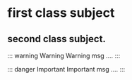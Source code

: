 # first class subject 

## second class subject. 

::: warning Warning
Warning msg ....
:::

::: danger Important
Important msg ....
:::
